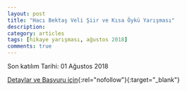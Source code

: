 ```yaml
---
layout: post
title: "Hacı Bektaş Veli Şiir ve Kısa Öykü Yarışması"
description: 
category: articles
tags: [hikaye yarışması, ağustos 2018]
comments: true
---
```


Son katılım Tarihi: 01 Ağustos 2018

[Detaylar ve Başvuru için](http://www.cemcemii.com/haci-bektas-veli-2018-siir-ve-kisa-oyku-yarismasi/?utm_source=edebiyatyarismalari.com&utm_medium=affiliate&utm_campaign=cpc){:rel="nofollow"}{:target="_blank"}
